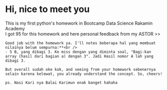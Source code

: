# Hi, nice to meet you <br />
This is my first python's homework in Bootcamp Data Science Rakamin Academy <br />
I got 95 for this homework and here personal feedback from my ASTOR >> 

    Good job with the homework ya. I'll notes beberapa hal yang membuat nilainya belum sempurna:**<br />
    - 5 B, yang dibagi 3. Ke miss dengan yang diminta soal, "Bagi-kan array (hasil dari bagian a) dengan 3". Jadi Hasil nomor A lah yang dibagi 3.

    But overall sudah oke kok, and seeing from your homework sebenernya selain karena kelewat, you already understand the concept. So, cheers!

    ps. Nasi Kari nya Balai Karimun enak banget hahaha
